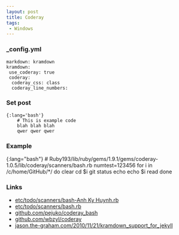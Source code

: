 ```yaml
---
layout: post
title: Coderay
tags:
 - Windows
---
```


### _config.yml
    markdown: kramdown
    kramdown:
     use_coderay: true
     coderay:
      coderay_css: class
      coderay_line_numbers:

### Set post

	{:lang='bash'}
		# This is example code
		blah blah blah
		qwer qwer qwer

### Example

{:lang="bash"}
	# Ruby193/lib/ruby/gems/1.9.1/gems/coderay-1.0.5/lib/coderay/scanners/bash.rb
	numtest=123456
	for i in /c/home/GitHub/*/
	do
		clear
		cd $i
		git status
		echo
		echo $i
		read
	done

### Links
* [etc/todo/scanners/bash-Anh Ky Huynh.rb][t]
* [etc/todo/scanners/bash.rb][e]
* [github.com/pejuko/coderay_bash](http://github.com/pejuko/coderay_bash)
* [github.com/wbzyl/coderay](http://github.com/wbzyl/coderay)
* [jason.the-graham.com/2010/11/21/kramdown_support_for_jekyll][j]

[e]:http://github.com/rubychan/coderay/blob/master/etc/todo/scanners/bash.rb
[j]:http://jason.the-graham.com/2010/11/21/kramdown_support_for_jekyll
[t]:http://github.com/rubychan/coderay/blob/master/etc/todo/scanners/bash-Anh%20Ky%20Huynh.rb